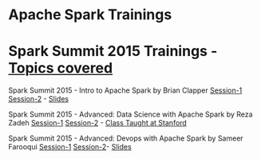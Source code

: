 # Apache Spark Trainings

# Spark Summit 2015 Trainings - [Topics covered](https://spark-summit.org/2015/training/)

Spark Summit 2015 - Intro to Apache Spark by Brian Clapper [Session-1](https://youtu.be/PFK6gsnlV5E) [Session-2](https://youtu.be/zLosFjTpV_U?list=PL-x35fyliRwioDix9XjD3HptH8ro55SuB) - [Slides](http://www.slideshare.net/SparkSummit/intro-to-spark-development) 

Spark Summit 2015 - Advanced: Data Science with Apache Spark by Reza Zadeh [Session-1](https://www.youtube.com/watch?v=hde53g-VXdg&index=3&list=PL-x35fyliRwioDix9XjD3HptH8ro55SuB) [Session-2](https://youtu.be/DscG05XazWs?list=PL-x35fyliRwioDix9XjD3HptH8ro55SuB) - [Class Taught at Stanford](http://stanford.edu/~rezab/dao/) 

Spark Summit 2015 - Advanced: Devops with Apache Spark by Sameer Farooqui [Session-1](https://youtu.be/l4ZYUfZuRbU?list=PL-x35fyliRwioDix9XjD3HptH8ro55SuB) [Session-2](https://youtu.be/G7PcSBhfSQo?list=PL-x35fyliRwioDix9XjD3HptH8ro55SuB)- [Slides](https://spark-summit.org/wp-content/uploads/2015/03/SparkSummitEast2015-sample_slides.pdf) 
